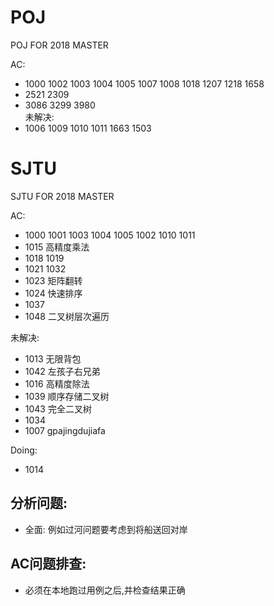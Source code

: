 # POJ
POJ FOR 2018 MASTER

AC: 
- 1000 1002 1003 1004 1005 1007 1008 1018 1207 1218 1658
- 2521 2309
- 3086 3299 3980  
未解决: 
- 1006 1009 1010 1011 1663 1503 

# SJTU

SJTU FOR 2018 MASTER

AC:
- 1000 1001 1003 1004 1005 1002 1010 1011
- 1015 高精度乘法
- 1018 1019
- 1021 1032
- 1023 矩阵翻转
- 1024 快速排序
- 1037
- 1048 二叉树层次遍历

未解决:
- 1013 无限背包
- 1042 左孩子右兄弟
- 1016 高精度除法
- 1039 顺序存储二叉树
- 1043 完全二叉树
- 1034
- 1007 gpajingdujiafa

Doing:
- 1014

## 分析问题:
- 全面: 例如过河问题要考虑到将船送回对岸

## AC问题排查: 
- 必须在本地跑过用例之后,并检查结果正确